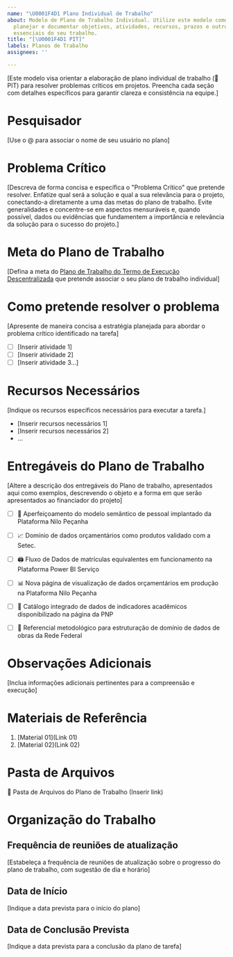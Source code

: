 ```yaml
---
name: "\U0001F4D1 Plano Individual de Trabalho"
about: Modelo de Plano de Trabalho Individual. Utilize este modelo como guia para
  planejar e documentar objetivos, atividades, recursos, prazos e outros aspectos
  essenciais do seu trabalho.
title: "[\U0001F4D1 PIT]"
labels: Planos de Trabalho
assignees: ''

---
```


[Este modelo visa orientar a elaboração de plano individual de trabalho (📑 PIT) para resolver problemas críticos em projetos. Preencha cada seção com detalhes específicos para garantir clareza e consistência na equipe.]

# Pesquisador
[Use o @ para associar o nome de seu usuário no plano]

# Problema Crítico
[Descreva de forma concisa e específica o "Problema Crítico" que pretende resolver. Enfatize qual será a solução e qual a sua relevância para o projeto, conectando-a diretamente a uma das metas do plano de trabalho. Evite generalidades e concentre-se em aspectos mensuráveis e, quando possível, dados ou evidências que fundamentem a importância e relevância da solução para o sucesso do projeto.]

# Meta do Plano de Trabalho

[Defina a meta do [Plano de Trabalho do Termo de Execução Descentralizada](https://dsbr.org/wp-content/uploads/2023/09/Plano-de-Trabalho-do-Projeto.pdf) que pretende associar o seu plano de trabalho individual]

# Como pretende resolver o problema
[Apresente de maneira concisa a estratégia planejada para abordar o problema crítico identificado na tarefa]

- [ ] [Inserir atividade 1]
- [ ] [Inserir atividade 2]
- [ ] [Inserir atividade 3...]

# Recursos Necessários
[Indique os recursos específicos necessários para executar a tarefa.]
- [Inserir recursos necessários 1]
- [Inserir recursos necessários 2]
- ...

# Entregáveis do Plano de Trabalho

[Altere a descrição dos entregáveis do Plano de trabalho, apresentados aqui como exemplos, descrevendo o objeto e a forma em que serão apresentados ao financiador do projeto]

- [ ] 📝 Aperfeiçoamento do modelo semântico de pessoal implantado da Plataforma Nilo Peçanha
- [ ] 📈 Domínio de dados orçamentários como produtos validado com a Setec.
- [ ] 🖨️ Fluxo de Dados de matrículas equivalentes em funcionamento na Plataforma Power BI Serviço
- [ ] 📊 Nova página de visualização de dados orçamentários em produção na Plataforma Nilo Peçanha
- [ ] 🔖 Catálogo integrado de dados de indicadores acadêmicos disponibilizado na página da PNP
- [ ] 📢 Referencial metodológico para estruturação de domínio de dados de obras da Rede Federal


# Observações Adicionais
[Inclua informações adicionais pertinentes para a compreensão e execução]

# Materiais de Referência

1. [Material 01](Link 01)
1. [Material 02](Link 02)

# Pasta de Arquivos
📁 Pasta de Arquivos do Plano de Trabalho (Inserir link)

# Organização do Trabalho

## Frequência de reuniões de atualização
[Estabeleça a frequência de reuniões de atualização sobre o progresso do plano de trabalho, com sugestão de dia e horário]

## Data de Início
[Indique a data prevista para o início do plano]

## Data de Conclusão Prevista
[Indique a data prevista para a conclusão da plano de tarefa]
